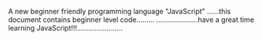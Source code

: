 A new beginner friendly programming language "JavaScript"
......this document contains beginner level code.........
.....................have a great time learning JavaScript!!!.......................
